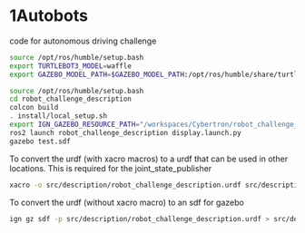 # 1Autobots
code for autonomous driving challenge

```bash
source /opt/ros/humble/setup.bash
export TURTLEBOT3_MODEL=waffle
export GAZEBO_MODEL_PATH=$GAZEBO_MODEL_PATH:/opt/ros/humble/share/turtlebot3_gazebo/models
```

```bash
source /opt/ros/humble/setup.bash
cd robot_challenge_description
colcon build
. install/local_setup.sh
export IGN_GAZEBO_RESOURCE_PATH="/workspaces/Cybertron/robot_challenge_description/gazebo/maps/"
ros2 launch robot_challenge_description display.launch.py
gazebo test.sdf
```


To convert the urdf (with xacro macros) to a urdf that can be used in other locations.
This is required for the joint_state_publisher
```bash
xacro -o src/description/robot_challenge_description.urdf src/description/robot_challenge_description.xacro 
```

To convert the urdf (without xacro macro) to an sdf for gazebo
```bash
ign gz sdf -p src/description/robot_challenge_description.urdf > src/description/robot_challenge_description.sdf
```